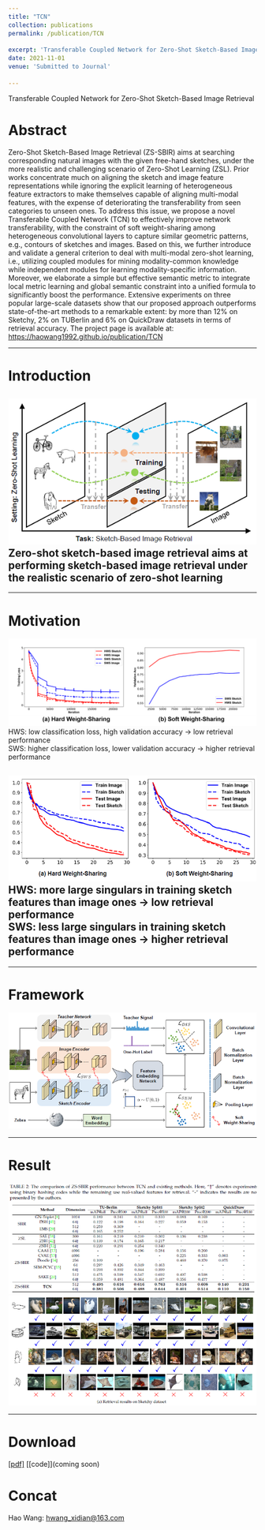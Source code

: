 ```yaml
---
title: "TCN"
collection: publications
permalink: /publication/TCN

excerpt: 'Transferable Coupled Network for Zero-Shot Sketch-Based Image Retrieval'
date: 2021-11-01
venue: 'Submitted to Journal'

---
```

Transferable Coupled Network for Zero-Shot Sketch-Based Image Retrieval  
# Abstract
Zero-Shot Sketch-Based Image Retrieval (ZS-SBIR) aims at searching corresponding natural 
images with the given free-hand sketches, under the more realistic and challenging scenario 
of Zero-Shot Learning (ZSL). Prior works concentrate much on aligning the sketch and image 
feature representations while ignoring the explicit learning of heterogeneous feature extractors 
to make themselves capable of aligning multi-modal features, with the expense of deteriorating the 
transferability from seen categories to unseen ones. To address this issue, we propose a novel 
Transferable Coupled Network (TCN) to effectively improve network transferability, with the constraint 
of soft weight-sharing among heterogeneous convolutional layers to capture similar geometric patterns, e.g., 
contours of sketches and images. Based on this, we further introduce and validate a general criterion 
to deal with multi-modal zero-shot learning, i.e., utilizing coupled modules for mining modality-common 
knowledge while independent modules for learning modality-specific information. Moreover, we elaborate 
a simple but effective semantic metric to integrate local metric learning and global semantic constraint 
into a unified formula to significantly boost the performance. Extensive experiments on three popular 
large-scale datasets show that our proposed approach outperforms state-of-the-art methods to a remarkable 
extent: by more than 12% on Sketchy, 2% on TUBerlin and 6% on QuickDraw datasets in terms of retrieval 
accuracy. The project page is available at: https://haowang1992.github.io/publication/TCN


---
# Introduction
![image](/files/Submitted2PAMI/intro.png)  
Zero-shot sketch-based image retrieval aims at performing sketch-based image retrieval under the realistic scenario of zero-shot learning   
---

---
# Motivation
![image](/files/Submitted2PAMI/moti.png)  
HWS: low classification loss, high validation accuracy -> low retrieval performance  
SWS: higher classification loss, lower validation accuracy -> higher retrieval performance  

![image](/files/Submitted2PAMI/moti2.png)  
HWS: more large singulars in training sketch features than image ones -> low retrieval performance  
SWS: less large singulars in training sketch features than image ones -> higher retrieval performance  
---

---
# Framework
![image](/files/Submitted2PAMI/framework.png)

---
# Result
![image](/files/Submitted2PAMI/res.png)
![image](/files/Submitted2PAMI/res2.png)

---
# Download
[[pdf]](/files/Submitted2PAMI/tcn.pdf)
[[code]](coming soon)


# Concat
Hao Wang: hwang_xidian@163.com

